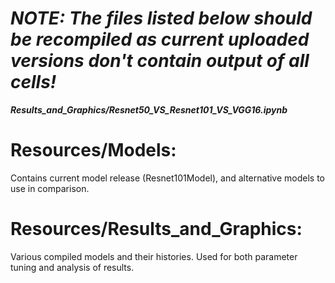 # ***NOTE: The files listed below should be recompiled as current uploaded versions don't contain output of all cells!***
  ***Results_and_Graphics/Resnet50_VS_Resnet101_VS_VGG16.ipynb***






    
# Resources/Models: 
Contains current model release (Resnet101Model), and alternative models to use in comparison.

# Resources/Results_and_Graphics: 
Various compiled models and their histories. Used for both parameter tuning and analysis of results.
